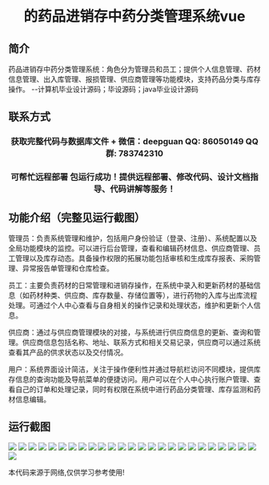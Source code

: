 <p><h1 align="center">的药品进销存中药分类管理系统vue</h1></p>

## 简介
药品进销存中药分类管理系统：角色分为管理员和员工；提供个人信息管理、药材信息管理、出入库管理、报损管理、供应商管理等功能模块，支持药品分类与库存操作。    --计算机毕业设计源码；毕设源码；java毕业设计源码


## 联系方式
<p><h3 align="center">获取完整代码与数据库文件 + 微信：deepguan QQ: 86050149 QQ群: 783742310</h3></p>
<p><h3 align="center">可帮忙远程部署 包运行成功！提供远程部署、修改代码、设计文档指导、代码讲解等服务！</h3></p>

## 功能介绍（完整见运行截图）
管理员：负责系统管理和维护，包括用户身份验证（登录、注册）、系统配置以及全局功能模块的监控。可以进行后台管理，查看和编辑药材信息、供应商管理、员工管理以及库存动态。具备操作权限的拓展功能包括审核和生成库存报表、采购管理、异常报告单管理和仓库检查。

员工：主要负责药材的日常管理和进销存操作，在系统中录入和更新药材的基础信息（如药材种类、供应商、库存数量、存储位置等），进行药物的入库与出库流程处理。可通过个人中心查看与自身相关的操作记录和处理状态，维护和更新个人信息。

供应商：通过与供应商管理模块的对接，与系统进行供应商信息的更新、查询和管理。供应商信息包括名称、地址、联系方式和相关交易记录，供应商可以通过系统查看其产品的供求状态以及交付情况。

用户：系统界面设计简洁，关注于操作便利性并通过导航栏访问不同模块，提供库存信息的查询功能及导航菜单的便捷访问。用户可以在个人中心执行账户管理、查看自己的订单和处理记录，同时有权限在系统中进行药品分类管理、库存监测和药材信息编辑。


## 运行截图
![](https://bs-1329754181.cos.ap-shanghai.myqcloud.com/ssm/MedicineInventoryManagementSystemChineseHerbal/img/001.jpg)
![](https://bs-1329754181.cos.ap-shanghai.myqcloud.com/ssm/MedicineInventoryManagementSystemChineseHerbal/img/002.jpg)
![](https://bs-1329754181.cos.ap-shanghai.myqcloud.com/ssm/MedicineInventoryManagementSystemChineseHerbal/img/003.jpg)
![](https://bs-1329754181.cos.ap-shanghai.myqcloud.com/ssm/MedicineInventoryManagementSystemChineseHerbal/img/004.jpg)
![](https://bs-1329754181.cos.ap-shanghai.myqcloud.com/ssm/MedicineInventoryManagementSystemChineseHerbal/img/005.jpg)
![](https://bs-1329754181.cos.ap-shanghai.myqcloud.com/ssm/MedicineInventoryManagementSystemChineseHerbal/img/006.jpg)
![](https://bs-1329754181.cos.ap-shanghai.myqcloud.com/ssm/MedicineInventoryManagementSystemChineseHerbal/img/007.jpg)
![](https://bs-1329754181.cos.ap-shanghai.myqcloud.com/ssm/MedicineInventoryManagementSystemChineseHerbal/img/008.jpg)
![](https://bs-1329754181.cos.ap-shanghai.myqcloud.com/ssm/MedicineInventoryManagementSystemChineseHerbal/img/009.jpg)
![](https://bs-1329754181.cos.ap-shanghai.myqcloud.com/ssm/MedicineInventoryManagementSystemChineseHerbal/img/010.jpg)
![](https://bs-1329754181.cos.ap-shanghai.myqcloud.com/ssm/MedicineInventoryManagementSystemChineseHerbal/img/011.jpg)
![](https://bs-1329754181.cos.ap-shanghai.myqcloud.com/ssm/MedicineInventoryManagementSystemChineseHerbal/img/012.jpg)
![](https://bs-1329754181.cos.ap-shanghai.myqcloud.com/ssm/MedicineInventoryManagementSystemChineseHerbal/img/013.jpg)
![](https://bs-1329754181.cos.ap-shanghai.myqcloud.com/ssm/MedicineInventoryManagementSystemChineseHerbal/img/014.jpg)
![](https://bs-1329754181.cos.ap-shanghai.myqcloud.com/ssm/MedicineInventoryManagementSystemChineseHerbal/img/015.jpg)
![](https://bs-1329754181.cos.ap-shanghai.myqcloud.com/ssm/MedicineInventoryManagementSystemChineseHerbal/img/016.jpg)
![](https://bs-1329754181.cos.ap-shanghai.myqcloud.com/ssm/MedicineInventoryManagementSystemChineseHerbal/img/017.jpg)
![](https://bs-1329754181.cos.ap-shanghai.myqcloud.com/ssm/MedicineInventoryManagementSystemChineseHerbal/img/018.jpg)
![](https://bs-1329754181.cos.ap-shanghai.myqcloud.com/ssm/MedicineInventoryManagementSystemChineseHerbal/img/019.jpg)
![](https://bs-1329754181.cos.ap-shanghai.myqcloud.com/ssm/MedicineInventoryManagementSystemChineseHerbal/img/020.jpg)
![](https://bs-1329754181.cos.ap-shanghai.myqcloud.com/ssm/MedicineInventoryManagementSystemChineseHerbal/img/021.jpg)
![](https://bs-1329754181.cos.ap-shanghai.myqcloud.com/ssm/MedicineInventoryManagementSystemChineseHerbal/img/022.jpg)
![](https://bs-1329754181.cos.ap-shanghai.myqcloud.com/ssm/MedicineInventoryManagementSystemChineseHerbal/img/023.jpg)
![](https://bs-1329754181.cos.ap-shanghai.myqcloud.com/ssm/MedicineInventoryManagementSystemChineseHerbal/img/024.jpg)
![](https://bs-1329754181.cos.ap-shanghai.myqcloud.com/ssm/MedicineInventoryManagementSystemChineseHerbal/img/025.jpg)
![](https://bs-1329754181.cos.ap-shanghai.myqcloud.com/ssm/MedicineInventoryManagementSystemChineseHerbal/img/026.jpg)

<p>本代码来源于网络,仅供学习参考使用!</p>
